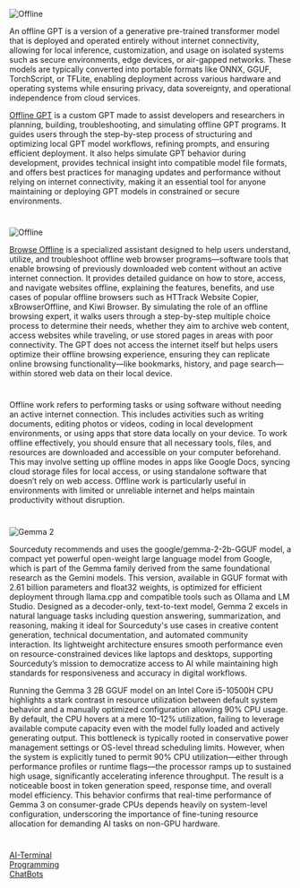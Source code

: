 ![Offline](https://github.com/user-attachments/assets/f0e601b9-086f-464c-8c4c-98fc19c3ac62)

An offline GPT is a version of a generative pre-trained transformer model that is deployed and operated entirely without internet connectivity, allowing for local inference, customization, and usage on isolated systems such as secure environments, edge devices, or air-gapped networks. These models are typically converted into portable formats like ONNX, GGUF, TorchScript, or TFLite, enabling deployment across various hardware and operating systems while ensuring privacy, data sovereignty, and operational independence from cloud services. 

[Offline GPT](https://chatgpt.com/g/g-PhOe9lrMu-offline-gpt) is a custom GPT made to assist developers and researchers in planning, building, troubleshooting, and simulating offline GPT programs. It guides users through the step-by-step process of structuring and optimizing local GPT model workflows, refining prompts, and ensuring efficient deployment. It also helps simulate GPT behavior during development, provides technical insight into compatible model file formats, and offers best practices for managing updates and performance without relying on internet connectivity, making it an essential tool for anyone maintaining or deploying GPT models in constrained or secure environments.

#

![Offline](https://github.com/user-attachments/assets/04cc9b7f-22e9-4651-a463-95402180d3c9)

[Browse Offline](https://chatgpt.com/g/g-683997ef21608191b69aada281fb9d0b-browse-offline) is a specialized assistant designed to help users understand, utilize, and troubleshoot offline web browser programs—software tools that enable browsing of previously downloaded web content without an active internet connection. It provides detailed guidance on how to store, access, and navigate websites offline, explaining the features, benefits, and use cases of popular offline browsers such as HTTrack Website Copier, xBrowserOffline, and Kiwi Browser. By simulating the role of an offline browsing expert, it walks users through a step-by-step multiple choice process to determine their needs, whether they aim to archive web content, access websites while traveling, or use stored pages in areas with poor connectivity. The GPT does not access the internet itself but helps users optimize their offline browsing experience, ensuring they can replicate online browsing functionality—like bookmarks, history, and page search—within stored web data on their local device.

#

Offline work refers to performing tasks or using software without needing an active internet connection. This includes activities such as writing documents, editing photos or videos, coding in local development environments, or using apps that store data locally on your device. To work offline effectively, you should ensure that all necessary tools, files, and resources are downloaded and accessible on your computer beforehand. This may involve setting up offline modes in apps like Google Docs, syncing cloud storage files for local access, or using standalone software that doesn’t rely on web access. Offline work is particularly useful in environments with limited or unreliable internet and helps maintain productivity without disruption.

#

![Gemma 2](https://github.com/user-attachments/assets/09242b25-0ef4-4085-8f88-32bc4acc3989)

Sourceduty recommends and uses the google/gemma-2-2b-GGUF model, a compact yet powerful open-weight large language model from Google, which is part of the Gemma family derived from the same foundational research as the Gemini models. This version, available in GGUF format with 2.61 billion parameters and float32 weights, is optimized for efficient deployment through llama.cpp and compatible tools such as Ollama and LM Studio. Designed as a decoder-only, text-to-text model, Gemma 2 excels in natural language tasks including question answering, summarization, and reasoning, making it ideal for Sourceduty's use cases in creative content generation, technical documentation, and automated community interaction. Its lightweight architecture ensures smooth performance even on resource-constrained devices like laptops and desktops, supporting Sourceduty’s mission to democratize access to AI while maintaining high standards for responsiveness and accuracy in digital workflows.

Running the Gemma 3 2B GGUF model on an Intel Core i5-10500H CPU highlights a stark contrast in resource utilization between default system behavior and a manually optimized configuration allowing 90% CPU usage. By default, the CPU hovers at a mere 10–12% utilization, failing to leverage available compute capacity even with the model fully loaded and actively generating output. This bottleneck is typically rooted in conservative power management settings or OS-level thread scheduling limits. However, when the system is explicitly tuned to permit 90% CPU utilization—either through performance profiles or runtime flags—the processor ramps up to sustained high usage, significantly accelerating inference throughput. The result is a noticeable boost in token generation speed, response time, and overall model efficiency. This behavior confirms that real-time performance of Gemma 3 on consumer-grade CPUs depends heavily on system-level configuration, underscoring the importance of fine-tuning resource allocation for demanding AI tasks on non-GPU hardware.

#

[AI-Terminal](https://chatgpt.com/g/g-682ae345cb0c8191944ce840e3cfa63e-ai-terminal)
<br>
[Programming](https://github.com/sourceduty/Programming)
<br>
[ChatBots](https://github.com/sourceduty/Chatbots)
